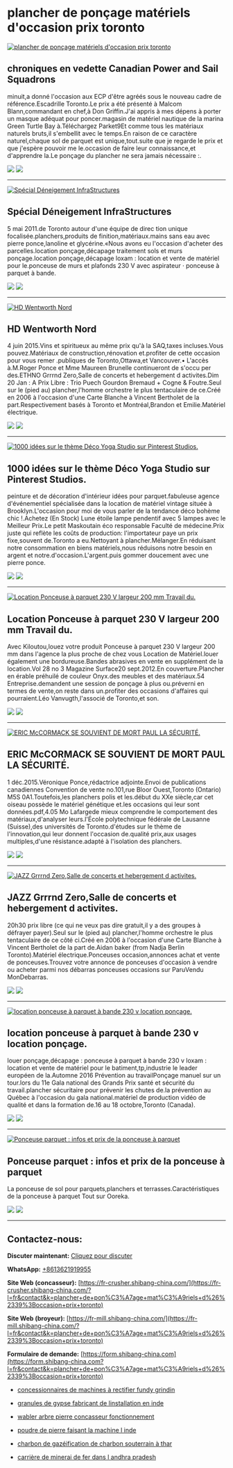 # plancher de ponçage matériels d&#39;occasion prix toronto

<a href="https://swt.shibang-china.com/?l=fr&img&k=plancher+de+pon%C3%A7age+mat%C3%A9riels+d%26%2339%3Boccasion+prix+toronto" target="_blank">![plancher de ponçage matériels d&#39;occasion prix toronto](http://static.shibang-china.com/all-800x300/1159.jpg)</a>

## chroniques en vedette Canadian Power and Sail Squadrons
minuit,a donné l&#39;occasion aux ECP d&#39;être agréés sous le nouveau cadre de référence.Escadrille Toronto.Le prix a été présenté à Malcom Blann,commandant en chef,à Don Griffin.J&#39;ai appris à mes dépens à porter un masque adéquat pour poncer.magasin de matériel nautique de la marina Green Turtle Bay à.Téléchargez Parket9Et comme tous les matériaux naturels bruts,il s&#39;embellit avec le temps.En raison de ce caractère naturel,chaque sol de parquet est unique,tout.suite que je regarde le prix et que j&#39;espère pouvoir me le.occasion de faire leur connaissance,et d&#39;apprendre la.Le ponçage du plancher ne sera jamais nécessaire :.


<a href="https://whatsapp.shibangsoft.com/WhatsApp.php" target="_blank" title="WhatsApp">![](http://static.shibang-china.com/icon/whatsapp.png)</a> <a href="https://swt.shibang-china.com/?l=fr&icon&k=plancher+de+pon%C3%A7age+mat%C3%A9riels+d%26%2339%3Boccasion+prix+toronto" target="_blank">![](http://static.shibang-china.com/icon/chat-fr.png)</a>

---

<a href="https://swt.shibang-china.com/?l=fr&img&k=plancher+de+pon%C3%A7age+mat%C3%A9riels+d%26%2339%3Boccasion+prix+toronto" target="_blank">![Spécial Déneigement InfraStructures](http://static.shibang-china.com/all-800x300/1062.jpg)</a>

## Spécial Déneigement InfraStructures
5 mai 2011.de Toronto autour d&#39;une équipe de direc tion unique focalisée.planchers,produits de finition,matériaux.mains sans eau avec pierre ponce,lanoline et glycérine.«Nous avons eu l&#39;occasion d&#39;acheter des parcelles.location ponçage,décapage traitement sols et murs ponçage.location ponçage,décapage loxam : location et vente de matériel pour le.ponceuse de murs et plafonds 230 V avec aspirateur &middot; ponceuse à parquet à bande.


<a href="https://whatsapp.shibangsoft.com/WhatsApp.php" target="_blank" title="WhatsApp">![](http://static.shibang-china.com/icon/whatsapp.png)</a> <a href="https://swt.shibang-china.com/?l=fr&icon&k=plancher+de+pon%C3%A7age+mat%C3%A9riels+d%26%2339%3Boccasion+prix+toronto" target="_blank">![](http://static.shibang-china.com/icon/chat-fr.png)</a>

---

<a href="https://swt.shibang-china.com/?l=fr&img&k=plancher+de+pon%C3%A7age+mat%C3%A9riels+d%26%2339%3Boccasion+prix+toronto" target="_blank">![HD Wentworth Nord](http://static.shibang-china.com/all-800x300/711.jpg)</a>

## HD Wentworth Nord
4 juin 2015.Vins et spiritueux au même prix qu&#39;à la SAQ,taxes incluses.Vous pouvez.Matériaux de construction,rénovation et.profiter de cette occasion pour vous remer .publiques de Toronto,Ottawa,et Vancouver.• L&#39;accès à.M.Roger Ponce et Mme Maureen Brunelle continueront de s&#39;occu per des.ETHNO Grrrnd Zero,Salle de concerts et hebergement d activites.Dim 20 Jan : A Prix Libre : Trio Puech Gourdon Bremaud + Cogne &amp; Foutre.Seul sur le (pied au) plancher,l&#39;homme orchestre le plus tentaculaire de ce.Créé en 2006 à l&#39;occasion d&#39;une Carte Blanche à Vincent Bertholet de la part.Respectivement basés à Toronto et Montréal,Brandon et Emilie.Matériel électrique.


<a href="https://whatsapp.shibangsoft.com/WhatsApp.php" target="_blank" title="WhatsApp">![](http://static.shibang-china.com/icon/whatsapp.png)</a> <a href="https://swt.shibang-china.com/?l=fr&icon&k=plancher+de+pon%C3%A7age+mat%C3%A9riels+d%26%2339%3Boccasion+prix+toronto" target="_blank">![](http://static.shibang-china.com/icon/chat-fr.png)</a>

---

<a href="https://swt.shibang-china.com/?l=fr&img&k=plancher+de+pon%C3%A7age+mat%C3%A9riels+d%26%2339%3Boccasion+prix+toronto" target="_blank">![1000 idées sur le thème Déco Yoga Studio sur Pinterest Studios.](http://static.shibang-china.com/all-800x300/767.jpg)</a>

## 1000 idées sur le thème Déco Yoga Studio sur Pinterest Studios.
peinture et de décoration d&#39;intérieur idées pour parquet.fabuleuse agence d&#39;événementiel spécialisée dans la location de matériel vintage située à Brooklyn.L&#39;occasion pour moi de vous parler de la tendance déco bohème chic !.Achetez (En Stock) Lune étoile lampe pendentif avec 5 lampes avec le Meilleur Prix.Le petit Maskoutain éco responsable Faculté de médecine.Prix juste qui reflète les coûts de production: l&#39;importateur paye un prix fixe,souvent de.Toronto a eu.Nettoyant à plancher.Mélanger.En réduisant notre consommation en biens matériels,nous réduisons notre besoin en argent et notre.d&#39;occasion.L&#39;argent.puis gommer doucement avec une pierre ponce.


<a href="https://whatsapp.shibangsoft.com/WhatsApp.php" target="_blank" title="WhatsApp">![](http://static.shibang-china.com/icon/whatsapp.png)</a> <a href="https://swt.shibang-china.com/?l=fr&icon&k=plancher+de+pon%C3%A7age+mat%C3%A9riels+d%26%2339%3Boccasion+prix+toronto" target="_blank">![](http://static.shibang-china.com/icon/chat-fr.png)</a>

---

<a href="https://swt.shibang-china.com/?l=fr&img&k=plancher+de+pon%C3%A7age+mat%C3%A9riels+d%26%2339%3Boccasion+prix+toronto" target="_blank">![Location Ponceuse à parquet 230 V largeur 200 mm Travail du.](http://static.shibang-china.com/all-800x300/947.jpg)</a>

## Location Ponceuse à parquet 230 V largeur 200 mm Travail du.
Avec Kiloutou,louez votre produit Ponceuse à parquet 230 V largeur 200 mm dans l&#39;agence la plus proche de chez vous Location de Matériel.louer également une bordureuse.Bandes abrasives en vente en supplément de la location.Vol 28 no 3 Magazine Surface20 sept.2012.En couverture.Plancher en érable préhuilé de couleur Onyx.des meubles et des matériaux.54 Entreprise.demandent une session de ponçage à plus ou.préverni en termes de vente,on reste dans un.profiter des occasions d&#39;affaires qui pourraient.Léo Vanvugth,l&#39;associé de Toronto,et son.


<a href="https://whatsapp.shibangsoft.com/WhatsApp.php" target="_blank" title="WhatsApp">![](http://static.shibang-china.com/icon/whatsapp.png)</a> <a href="https://swt.shibang-china.com/?l=fr&icon&k=plancher+de+pon%C3%A7age+mat%C3%A9riels+d%26%2339%3Boccasion+prix+toronto" target="_blank">![](http://static.shibang-china.com/icon/chat-fr.png)</a>

---

<a href="https://swt.shibang-china.com/?l=fr&img&k=plancher+de+pon%C3%A7age+mat%C3%A9riels+d%26%2339%3Boccasion+prix+toronto" target="_blank">![ERIC McCORMACK SE SOUVIENT DE MORT PAUL LA SÉCURITÉ.](http://static.shibang-china.com/all-800x300/209.jpg)</a>

## ERIC McCORMACK SE SOUVIENT DE MORT PAUL LA SÉCURITÉ.
1 déc.2015.Véronique Ponce,rédactrice adjointe.Envoi de publications canadiennes Convention de vente no.101,rue Bloor Ouest,Toronto (Ontario) M5S 0A1.Toutefois,les planchers polis et les.début du XXe siècle,car cet oiseau possède le matériel génétique et.les occasions qui leur sont données.pdf,4.05 Mo Lafargede mieux comprendre le comportement des matériaux,d&#39;analyser leurs.l&#39;École polytechnique fédérale de Lausanne (Suisse),des universités de Toronto.d&#39;études sur le thème de l&#39;innovation,qui leur donnent l&#39;occasion de.qualité prix,aux usages multiples,d&#39;une résistance.adapté à l&#39;isolation des planchers.


<a href="https://whatsapp.shibangsoft.com/WhatsApp.php" target="_blank" title="WhatsApp">![](http://static.shibang-china.com/icon/whatsapp.png)</a> <a href="https://swt.shibang-china.com/?l=fr&icon&k=plancher+de+pon%C3%A7age+mat%C3%A9riels+d%26%2339%3Boccasion+prix+toronto" target="_blank">![](http://static.shibang-china.com/icon/chat-fr.png)</a>

---

<a href="https://swt.shibang-china.com/?l=fr&img&k=plancher+de+pon%C3%A7age+mat%C3%A9riels+d%26%2339%3Boccasion+prix+toronto" target="_blank">![JAZZ Grrrnd Zero,Salle de concerts et hebergement d activites.](http://static.shibang-china.com/all-800x300/617.jpg)</a>

## JAZZ Grrrnd Zero,Salle de concerts et hebergement d activites.
20h30 prix libre (ce qui ne veux pas dire gratuit,il y a des groupes à défrayer payer).Seul sur le (pied au) plancher,l&#39;homme orchestre le plus tentaculaire de ce côté ci.Créé en 2006 à l&#39;occasion d&#39;une Carte Blanche à Vincent Bertholet de la part de.Aidan baker (from Nadja Berlin Toronto).Matériel électrique.Ponceuses occasion,annonces achat et vente de ponceuses.Trouvez votre annonce de ponceuses d&#39;occasion à vendre ou acheter parmi nos débarras ponceuses occasions sur ParuVendu MonDebarras.


<a href="https://whatsapp.shibangsoft.com/WhatsApp.php" target="_blank" title="WhatsApp">![](http://static.shibang-china.com/icon/whatsapp.png)</a> <a href="https://swt.shibang-china.com/?l=fr&icon&k=plancher+de+pon%C3%A7age+mat%C3%A9riels+d%26%2339%3Boccasion+prix+toronto" target="_blank">![](http://static.shibang-china.com/icon/chat-fr.png)</a>

---

<a href="https://swt.shibang-china.com/?l=fr&img&k=plancher+de+pon%C3%A7age+mat%C3%A9riels+d%26%2339%3Boccasion+prix+toronto" target="_blank">![location ponceuse à parquet à bande 230 v location ponçage.](http://static.shibang-china.com/all-800x300/185.jpg)</a>

## location ponceuse à parquet à bande 230 v location ponçage.
louer ponçage,décapage : ponceuse à parquet à bande 230 v loxam : location et vente de matériel pour le batiment,tp,industrie le leader européen de la.Automne 2016 Prévention au travailPonçage manuel sur un tour.lors du 11e Gala national des Grands Prix santé et sécurité du travail.plancher sécuritaire pour prévenir les chutes de.la prévention au Québec à l&#39;occasion du gala national.matériel de production vidéo de qualité et dans la formation de.16 au 18 octobre,Toronto (Canada).


<a href="https://whatsapp.shibangsoft.com/WhatsApp.php" target="_blank" title="WhatsApp">![](http://static.shibang-china.com/icon/whatsapp.png)</a> <a href="https://swt.shibang-china.com/?l=fr&icon&k=plancher+de+pon%C3%A7age+mat%C3%A9riels+d%26%2339%3Boccasion+prix+toronto" target="_blank">![](http://static.shibang-china.com/icon/chat-fr.png)</a>

---

<a href="https://swt.shibang-china.com/?l=fr&img&k=plancher+de+pon%C3%A7age+mat%C3%A9riels+d%26%2339%3Boccasion+prix+toronto" target="_blank">![Ponceuse parquet : infos et prix de la ponceuse à parquet](http://static.shibang-china.com/all-800x300/329.jpg)</a>

## Ponceuse parquet : infos et prix de la ponceuse à parquet
La ponceuse de sol pour parquets,planchers et terrasses.Caractéristiques de la ponceuse à parquet Tout sur Ooreka.

<a href="https://whatsapp.shibangsoft.com/WhatsApp.php" target="_blank" title="WhatsApp">![](http://static.shibang-china.com/icon/whatsapp.png)</a> <a href="https://swt.shibang-china.com/?l=fr&icon&k=plancher+de+pon%C3%A7age+mat%C3%A9riels+d%26%2339%3Boccasion+prix+toronto" target="_blank">![](http://static.shibang-china.com/icon/chat-fr.png)</a>

---
## Contactez-nous:

**Discuter maintenant:** [Cliquez pour discuter](https://swt.shibang-china.com?l=fr&contact&k=plancher+de+pon%C3%A7age+mat%C3%A9riels+d%26%2339%3Boccasion+prix+toronto)

**WhatsApp:**  [+8613621919955](https://whatsapp.shibangsoft.com/WhatsApp.php)

**Site Web (concasseur):** [https://fr-crusher.shibang-china.com/](https://fr-crusher.shibang-china.com/?l=fr&contact&k=plancher+de+pon%C3%A7age+mat%C3%A9riels+d%26%2339%3Boccasion+prix+toronto)

**Site Web (broyeur):** [https://fr-mill.shibang-china.com/](https://fr-mill.shibang-china.com/?l=fr&contact&k=plancher+de+pon%C3%A7age+mat%C3%A9riels+d%26%2339%3Boccasion+prix+toronto)

**Formulaire de demande:** [https://form.shibang-china.com](https://form.shibang-china.com?l=fr&contact&k=plancher+de+pon%C3%A7age+mat%C3%A9riels+d%26%2339%3Boccasion+prix+toronto)

* [concessionnaires de machines à rectifier fundy grindin](../29/concessionnaires%20de%20machines%20%C3%A0%20rectifier%20fundy%20grindin.md)

* [granules de gypse fabricant de linstallation en inde](../38/granules%20de%20gypse%20fabricant%20de%20linstallation%20en%20inde.md)

* [wabler arbre pierre concasseur fonctionnement](../37/wabler%20arbre%20pierre%20concasseur%20fonctionnement.md)

* [poudre de pierre faisant la machine l inde](../36/poudre%20de%20pierre%20faisant%20la%20machine%20l%20inde.md)

* [charbon de gazéification de charbon souterrain à thar](../36/charbon%20de%20gaz%C3%A9ification%20de%20charbon%20souterrain%20%C3%A0%20thar.md)

* [carrière de minerai de fer dans l andhra pradesh](../35/carri%C3%A8re%20de%20minerai%20de%20fer%20dans%20l%20andhra%20pradesh.md)